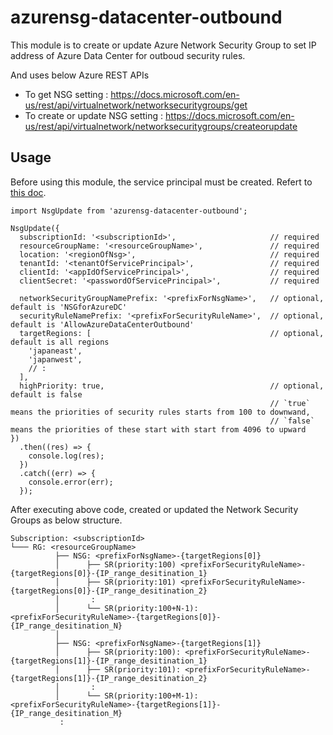 # azurensg-datacenter-outbound
This module is to create or update Azure Network Security Group to set IP address of Azure Data Center for outboud security rules.

And uses below Azure REST APIs
 - To get NSG setting : https://docs.microsoft.com/en-us/rest/api/virtualnetwork/networksecuritygroups/get
 - To create or update NSG setting : https://docs.microsoft.com/en-us/rest/api/virtualnetwork/networksecuritygroups/createorupdate

## Usage

Before using this module, the service principal must be created.
Refert to [this doc](https://docs.microsoft.com/en-us/cli/azure/create-an-azure-service-principal-azure-cli?view=azure-cli-latest#create-the-service-principal).

```
import NsgUpdate from 'azurensg-datacenter-outbound';

NsgUpdate({
  subscriptionId: '<subscriptionId>',                     // required
  resourceGroupName: '<resourceGroupName>',               // required
  location: '<regionOfNsg>',                              // required
  tenantId: '<tenantOfServicePrincipal>',                 // required
  clientId: '<appIdOfServicePrincipal>',                  // required
  clientSecret: '<passwordOfServicePrincipal>',           // required

  networkSecurityGroupNamePrefix: '<prefixForNsgName>',   // optional, default is 'NSGforAzureDC'
  securityRuleNamePrefix: '<prefixForSecurityRuleName>',  // optional, default is 'AllowAzureDataCenterOutbound'
  targetRegions: [                                        // optional, default is all regions
    'japaneast',
    'japanwest',
    // :
  ],
  highPriority: true,                                     // optional, default is false
                                                          // `true` means the priorities of security rules starts from 100 to downwand,
                                                          // `false` means the priorities of these start with start from 4096 to upward
})
  .then((res) => {
    console.log(res);
  })
  .catch((err) => {
    console.error(err);
  });
```

After executing above code, created or updated the Network Security Groups as below structure.

```
Subscription: <subscriptionId>
└─── RG: <resourceGroupName>
          ├── NSG: <prefixForNsgName>-{targetRegions[0]}
          │      ├── SR(priority:100) <prefixForSecurityRuleName>-{targetRegions[0]}-{IP_range_desitination_1}
          │      ├── SR(priority:101) <prefixForSecurityRuleName>-{targetRegions[0]}-{IP_range_desitination_2}
          │       :
          │      └── SR(priority:100+N-1): <prefixForSecurityRuleName>-{targetRegions[0]}-{IP_range_desitination_N}
          │
          ├── NSG: <prefixForNsgName>-{targetRegions[1]}
          │      ├── SR(priority:100): <prefixForSecurityRuleName>-{targetRegions[1]}-{IP_range_desitination_1}
          │      ├── SR(priority:101): <prefixForSecurityRuleName>-{targetRegions[1]}-{IP_range_desitination_2}
          │       :
          │      └── SR(priority:100+M-1): <prefixForSecurityRuleName>-{targetRegions[1]}-{IP_range_desitination_M}
           :

```

